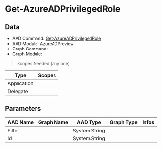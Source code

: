# Get-AzureADPrivilegedRole

## Data

+ AAD Command: [Get-AzureADPrivilegedRole](https://docs.microsoft.com/en-us/powershell/module/AzureAD/Get-AzureADPrivilegedRole?view=azureadps-2.0-preview)
+ AAD Module: AzureADPreview
+ Graph Command: 
+ Graph Module: 

> Scopes Needed (any one)

|Type|Scopes|
|---|---|
|Application||
|Delegate||

## Parameters

|AAD Name|Graph Name|AAD Type|Graph Type|Infos|
|---|---|---|---|---|
|Filter||System.String|||
|Id||System.String|||

